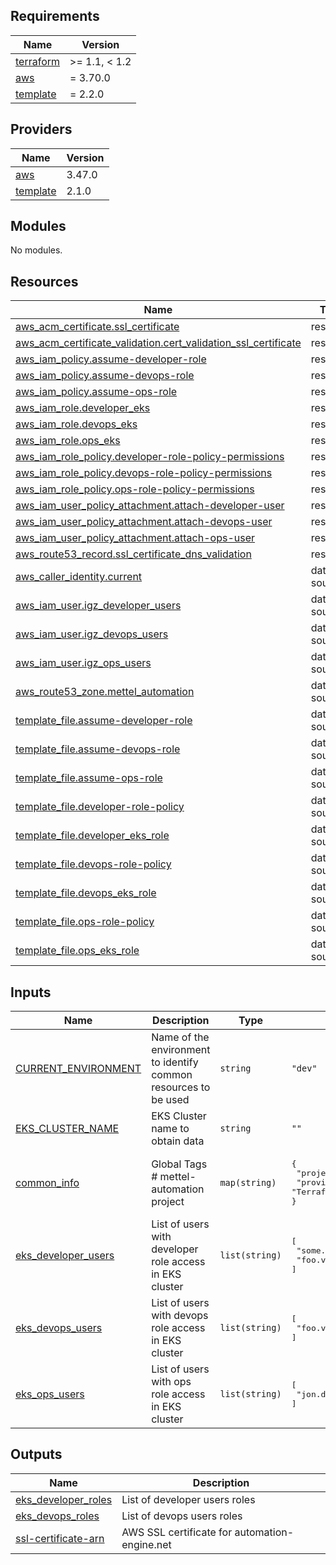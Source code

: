 ## Requirements

| Name | Version |
|------|---------|
| <a name="requirement_terraform"></a> [terraform](#requirement\_terraform) | >= 1.1, < 1.2 |
| <a name="requirement_aws"></a> [aws](#requirement\_aws) | = 3.70.0 |
| <a name="requirement_template"></a> [template](#requirement\_template) | = 2.2.0 |

## Providers

| Name | Version |
|------|---------|
| <a name="provider_aws"></a> [aws](#provider\_aws) | 3.47.0 |
| <a name="provider_template"></a> [template](#provider\_template) | 2.1.0 |

## Modules

No modules.

## Resources

| Name | Type |
|------|------|
| [aws_acm_certificate.ssl_certificate](https://registry.terraform.io/providers/hashicorp/aws/3.70.0/docs/resources/acm_certificate) | resource |
| [aws_acm_certificate_validation.cert_validation_ssl_certificate](https://registry.terraform.io/providers/hashicorp/aws/3.70.0/docs/resources/acm_certificate_validation) | resource |
| [aws_iam_policy.assume-developer-role](https://registry.terraform.io/providers/hashicorp/aws/3.70.0/docs/resources/iam_policy) | resource |
| [aws_iam_policy.assume-devops-role](https://registry.terraform.io/providers/hashicorp/aws/3.70.0/docs/resources/iam_policy) | resource |
| [aws_iam_policy.assume-ops-role](https://registry.terraform.io/providers/hashicorp/aws/3.70.0/docs/resources/iam_policy) | resource |
| [aws_iam_role.developer_eks](https://registry.terraform.io/providers/hashicorp/aws/3.70.0/docs/resources/iam_role) | resource |
| [aws_iam_role.devops_eks](https://registry.terraform.io/providers/hashicorp/aws/3.70.0/docs/resources/iam_role) | resource |
| [aws_iam_role.ops_eks](https://registry.terraform.io/providers/hashicorp/aws/3.70.0/docs/resources/iam_role) | resource |
| [aws_iam_role_policy.developer-role-policy-permissions](https://registry.terraform.io/providers/hashicorp/aws/3.70.0/docs/resources/iam_role_policy) | resource |
| [aws_iam_role_policy.devops-role-policy-permissions](https://registry.terraform.io/providers/hashicorp/aws/3.70.0/docs/resources/iam_role_policy) | resource |
| [aws_iam_role_policy.ops-role-policy-permissions](https://registry.terraform.io/providers/hashicorp/aws/3.70.0/docs/resources/iam_role_policy) | resource |
| [aws_iam_user_policy_attachment.attach-developer-user](https://registry.terraform.io/providers/hashicorp/aws/3.70.0/docs/resources/iam_user_policy_attachment) | resource |
| [aws_iam_user_policy_attachment.attach-devops-user](https://registry.terraform.io/providers/hashicorp/aws/3.70.0/docs/resources/iam_user_policy_attachment) | resource |
| [aws_iam_user_policy_attachment.attach-ops-user](https://registry.terraform.io/providers/hashicorp/aws/3.70.0/docs/resources/iam_user_policy_attachment) | resource |
| [aws_route53_record.ssl_certificate_dns_validation](https://registry.terraform.io/providers/hashicorp/aws/3.70.0/docs/resources/route53_record) | resource |
| [aws_caller_identity.current](https://registry.terraform.io/providers/hashicorp/aws/3.70.0/docs/data-sources/caller_identity) | data source |
| [aws_iam_user.igz_developer_users](https://registry.terraform.io/providers/hashicorp/aws/3.70.0/docs/data-sources/iam_user) | data source |
| [aws_iam_user.igz_devops_users](https://registry.terraform.io/providers/hashicorp/aws/3.70.0/docs/data-sources/iam_user) | data source |
| [aws_iam_user.igz_ops_users](https://registry.terraform.io/providers/hashicorp/aws/3.70.0/docs/data-sources/iam_user) | data source |
| [aws_route53_zone.mettel_automation](https://registry.terraform.io/providers/hashicorp/aws/3.70.0/docs/data-sources/route53_zone) | data source |
| [template_file.assume-developer-role](https://registry.terraform.io/providers/hashicorp/template/2.2.0/docs/data-sources/file) | data source |
| [template_file.assume-devops-role](https://registry.terraform.io/providers/hashicorp/template/2.2.0/docs/data-sources/file) | data source |
| [template_file.assume-ops-role](https://registry.terraform.io/providers/hashicorp/template/2.2.0/docs/data-sources/file) | data source |
| [template_file.developer-role-policy](https://registry.terraform.io/providers/hashicorp/template/2.2.0/docs/data-sources/file) | data source |
| [template_file.developer_eks_role](https://registry.terraform.io/providers/hashicorp/template/2.2.0/docs/data-sources/file) | data source |
| [template_file.devops-role-policy](https://registry.terraform.io/providers/hashicorp/template/2.2.0/docs/data-sources/file) | data source |
| [template_file.devops_eks_role](https://registry.terraform.io/providers/hashicorp/template/2.2.0/docs/data-sources/file) | data source |
| [template_file.ops-role-policy](https://registry.terraform.io/providers/hashicorp/template/2.2.0/docs/data-sources/file) | data source |
| [template_file.ops_eks_role](https://registry.terraform.io/providers/hashicorp/template/2.2.0/docs/data-sources/file) | data source |

## Inputs

| Name | Description | Type | Default | Required |
|------|-------------|------|---------|:--------:|
| <a name="input_CURRENT_ENVIRONMENT"></a> [CURRENT\_ENVIRONMENT](#input\_CURRENT\_ENVIRONMENT) | Name of the environment to identify common resources to be used | `string` | `"dev"` | no |
| <a name="input_EKS_CLUSTER_NAME"></a> [EKS\_CLUSTER\_NAME](#input\_EKS\_CLUSTER\_NAME) | EKS Cluster name to obtain data | `string` | `""` | no |
| <a name="input_common_info"></a> [common\_info](#input\_common\_info) | Global Tags # mettel-automation project | `map(string)` | <pre>{<br>  "project": "mettel-automation",<br>  "provisioning": "Terraform"<br>}</pre> | no |
| <a name="input_eks_developer_users"></a> [eks\_developer\_users](#input\_eks\_developer\_users) | List of users with developer role access in EKS cluster | `list(string)` | <pre>[<br>  "some.user",<br>  "foo.var"<br>]</pre> | no |
| <a name="input_eks_devops_users"></a> [eks\_devops\_users](#input\_eks\_devops\_users) | List of users with devops role access in EKS cluster | `list(string)` | <pre>[<br>  "foo.vartwo"<br>]</pre> | no |
| <a name="input_eks_ops_users"></a> [eks\_ops\_users](#input\_eks\_ops\_users) | List of users with ops role access in EKS cluster | `list(string)` | <pre>[<br>  "jon.du"<br>]</pre> | no |

## Outputs

| Name | Description |
|------|-------------|
| <a name="output_eks_developer_roles"></a> [eks\_developer\_roles](#output\_eks\_developer\_roles) | List of developer users roles |
| <a name="output_eks_devops_roles"></a> [eks\_devops\_roles](#output\_eks\_devops\_roles) | List of devops users roles |
| <a name="output_ssl-certificate-arn"></a> [ssl-certificate-arn](#output\_ssl-certificate-arn) | AWS SSL certificate for automation-engine.net |

